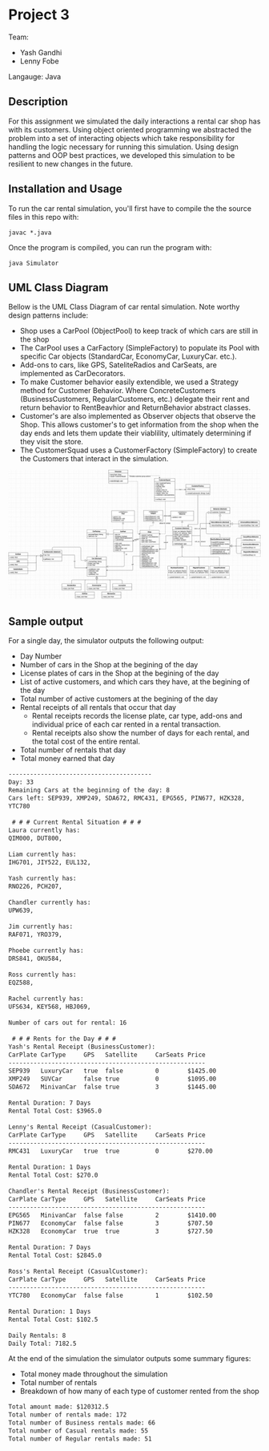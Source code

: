 # Project 3

Team:
* Yash Gandhi
* Lenny Fobe

Langauge: Java

## Description

For this assignment we simulated the daily interactions a rental car shop has with its customers. Using object oriented programming we abstracted the problem into a set of interacting objects which take responsibility for handling the logic necessary for running this simulation. Using design patterns and OOP best practices, we developed this simulation to be resilient to new changes in the future.


## Installation and Usage

To run the car rental simulation, you'll first have to compile the the source files in this repo with:
```
javac *.java
```

Once the program is compiled, you can run the program with:
```
java Simulator
```

## UML Class Diagram

Bellow is the UML Class Diagram of car rental simulation. Note worthy design patterns include:
- Shop uses a CarPool (ObjectPool) to keep track of which cars are still in the shop
- The CarPool uses a CarFactory (SimpleFactory) to populate its Pool with specific Car objects (StandardCar, EconomyCar, LuxuryCar. etc.).
- Add-ons to cars, like GPS, SateliteRadios and CarSeats, are implemented as CarDecorators.
- To make Customer behavior easily extendible, we used a Strategy method for Customer Behavior. Where ConcreteCustomers (BusinessCustomers, RegularCustomers, etc.) delegate their rent and return behavior to RentBeavhior and ReturnBehavior abstract classes.
- Customer's are also implemented as Observer objects that observe the Shop. This allows customer's to get information from the shop when the day ends and lets them update their viablility, ultimately determining if they visit the store.
- The CustomerSquad uses a CustomerFactory (SimpleFactory) to create the Customers that interact in the simulation.


![UML Class Diagram](UML/CarRentalUML.png)

## Sample output
For a single day, the simulator outputs the following output:
- Day Number
- Number of cars in the Shop at the begining of the day
- License plates of cars in the Shop at the begining of the day
- List of active customers, and which cars they have, at the begining of the day
- Total number of active customers at the begining of the day
- Rental receipts of all rentals that occur that day
    - Rental receipts records the license plate, car type, add-ons and individual price of each car rented in a rental transaction.
    - Rental receipts also show the number of days for each rental, and the total cost of the entire rental.
- Total number of rentals that day
- Total money earned that day

```
----------------------------------------
Day: 33
Remaining Cars at the beginning of the day: 8
Cars left: SEP939, XMP249, SDA672, RMC431, EPG565, PIN677, HZK328, YTC780

 # # # Current Rental Situation # # # 
Laura currently has: 
QIM000, DUT800, 

Liam currently has: 
IHG701, JIY522, EUL132, 

Yash currently has: 
RNO226, PCH207, 

Chandler currently has: 
UPW639, 

Jim currently has: 
RAF071, YRO379, 

Phoebe currently has: 
DRS841, OKU584, 

Ross currently has: 
EQZ588, 

Rachel currently has: 
UFS634, KEY568, HBJ069, 

Number of cars out for rental: 16 
 
 # # # Rents for the Day # # # 
Yash's Rental Receipt (BusinessCustomer):
CarPlate CarType     GPS   Satellite     CarSeats Price     
-------------------------------------------------------
SEP939   LuxuryCar   true  false         0        $1425.00   
XMP249   SUVCar      false true          0        $1095.00   
SDA672   MinivanCar  false true          3        $1445.00   

Rental Duration: 7 Days
Rental Total Cost: $3965.0

Lenny's Rental Receipt (CasualCustomer):
CarPlate CarType     GPS   Satellite     CarSeats Price     
-------------------------------------------------------
RMC431   LuxuryCar   true  true          0        $270.00    

Rental Duration: 1 Days
Rental Total Cost: $270.0

Chandler's Rental Receipt (BusinessCustomer):
CarPlate CarType     GPS   Satellite     CarSeats Price     
-------------------------------------------------------
EPG565   MinivanCar  false false         2        $1410.00   
PIN677   EconomyCar  false false         3        $707.50    
HZK328   EconomyCar  true  true          3        $727.50    

Rental Duration: 7 Days
Rental Total Cost: $2845.0

Ross's Rental Receipt (CasualCustomer):
CarPlate CarType     GPS   Satellite     CarSeats Price     
-------------------------------------------------------
YTC780   EconomyCar  false false         1        $102.50    

Rental Duration: 1 Days
Rental Total Cost: $102.5

Daily Rentals: 8
Daily Total: 7182.5
```

At the end of the simulation the simulator outputs some summary figures:
- Total money made throughout the simulation
- Total number of rentals
- Breakdown of how many of each type of customer rented from the shop

```
Total amount made: $120312.5
Total number of rentals made: 172
Total number of Business rentals made: 66
Total number of Casual rentals made: 55
Total number of Regular rentals made: 51
```
